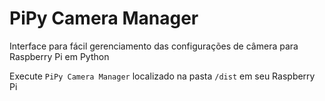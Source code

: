 # PiPy Camera Manager
Interface para fácil gerenciamento das configurações de câmera para Raspberry Pi em Python

Execute  `PiPy Camera Manager` localizado na pasta `/dist` em seu Raspberry Pi
